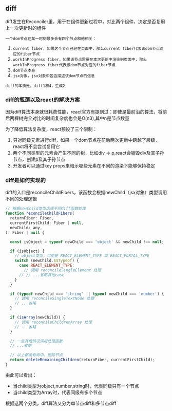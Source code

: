 ## diff

diff发生在Reconciler里，用于在组件更新过程中，对比两个组件，决定是否复用上一次更新时的组件

`一个dom节点在某一时刻最多会有四个节点和他相关：`

1. `current fiber，如果这个节点已经在页面中，那么current fiber代表该dom节点对应的fiber节点`
2. `workInProgress fiber，如果该节点需要在本次更新中渲染到页面中，那么workInProgress fiber代表该dom节点对应的fiber节点`
3. `dom节点本身`
4. `jsx对象，jsx对象中包含描述该dom节点的信息`

`diff的本质是，diff1和4，生成2`

### diff的瓶颈以及react的解决方案

因为diff算法本身就很耗费性能，react官方有提到过：即使是最前沿的算法，将前后两棵树完全对比的时间复杂度也会是O(n3),其中n是节点数量

为了降低算法复杂度，react预设了三个限制：

1. 只对同级元素进行diff，如果一个dom节点在前后两次更新中跨越了层级，react将不会尝试复用它
2. 两个不同类型的元素会产生不同的树，比如div -> p,react会销毁div及其子孙节点，创建p及其子孙节点
3. 开发者可以通过key props来暗示哪些元素在不同的渲染下能够保持稳定

### diff是如何实现的

diff的入口是reconcileChildFibers，该函数会根据newChild（jsx对象）类型调用不同的处理逻辑

```javascript
// 根据newChild类型选择不同diff函数处理
function reconcileChildFibers(
  returnFiber: Fiber,
  currentFirstChild: Fiber | null,
  newChild: any,
): Fiber | null {

  const isObject = typeof newChild === 'object' && newChild !== null;

  if (isObject) {
    // object类型，可能是 REACT_ELEMENT_TYPE 或 REACT_PORTAL_TYPE
    switch (newChild.$$typeof) {
      case REACT_ELEMENT_TYPE:
        // 调用 reconcileSingleElement 处理
      // // ...省略其他case
    }
  }

  if (typeof newChild === 'string' || typeof newChild === 'number') {
    // 调用 reconcileSingleTextNode 处理
    // ...省略
  }

  if (isArray(newChild)) {
    // 调用 reconcileChildrenArray 处理
    // ...省略
  }

  // 一些其他情况调用处理函数
  // ...省略

  // 以上都没有命中，删除节点
  return deleteRemainingChildren(returnFiber, currentFirstChild);
}
```

由此可以看出：

- 当child类型为object,number,string时，代表同级只有一个节点
- 当child类型为Array时，代表同级有多个节点

根据这两个分类，diff算法又分为单节点diff和多节点diff